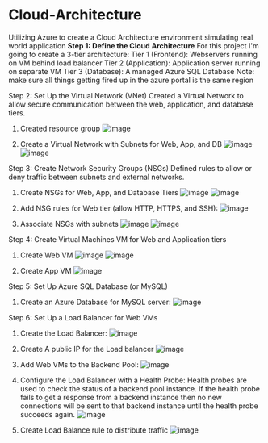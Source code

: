 # Cloud-Architecture
Utilizing Azure to create a Cloud Architecture environment simulating real world application
**Step 1: Define the Cloud Architecture**
For this project I'm going to create a 3-tier architecture:
Tier 1 (Frontend): Webservers running on VM behind load balancer
Tier 2 (Application): Application server running on separate VM
Tier 3 (Database): A managed Azure SQL Database
Note: make sure all things getting fired up in the azure portal is the same region

Step 2: Set Up the Virtual Network (VNet)
Created a Virtual Network to allow secure communication between the web, application, and database tiers.
1) Created resource group
![image](https://github.com/user-attachments/assets/68ea66b0-adf8-43ed-9e02-554e2bdf5907)

2) Create a Virtual Network with Subnets for Web, App, and DB
![image](https://github.com/user-attachments/assets/4ee757b5-c229-4f24-832a-570781ea62bf)
![image](https://github.com/user-attachments/assets/417a0815-298f-491f-a9b9-309e70f372c5)


Step 3: Create Network Security Groups (NSGs)
Defined rules to allow or deny traffic between subnets and external networks.
1) Create NSGs for Web, App, and Database Tiers
![image](https://github.com/user-attachments/assets/51cdf1da-384e-4067-9d34-773ebeff2ce2)
![image](https://github.com/user-attachments/assets/35cdd6c0-3ae2-41d9-bb4f-55e3b387e4b0)

2) Add NSG rules for Web tier (allow HTTP, HTTPS, and SSH):
![image](https://github.com/user-attachments/assets/90941594-8226-468e-a7cf-145b867654e2)

3) Associate NSGs with subnets
![image](https://github.com/user-attachments/assets/a6c2d0b3-5e14-41c6-8e32-9464b2f8f016)
![image](https://github.com/user-attachments/assets/a5e0081a-b15c-4d67-887b-2a199f8c6e8b)

Step 4: Create Virtual Machines VM for Web and Application tiers
1) Create Web VM
![image](https://github.com/user-attachments/assets/499bc1f0-79c1-4b90-a497-104c84a373f2)
![image](https://github.com/user-attachments/assets/d572b09f-2795-41ff-aeb6-46fbb74dd2ee)

2) Create App VM
![image](https://github.com/user-attachments/assets/73453873-5bbd-443f-9bc4-e8587d8464cc)


Step 5: Set Up Azure SQL Database (or MySQL)
1) Create an Azure Database for MySQL server:
![image](https://github.com/user-attachments/assets/7c45a484-d61d-469a-849c-65a19f1ee870)

Step 6: Set Up a Load Balancer for Web VMs
1) Create the Load Balancer:
![image](https://github.com/user-attachments/assets/e8a9d738-ec9c-472f-bd4c-e41597b0befc)

2) Create A public IP for the Load balancer
![image](https://github.com/user-attachments/assets/6f82f8a3-16c4-487b-ac7a-16454ef5f6d5)

3) Add Web VMs to the Backend Pool:
![image](https://github.com/user-attachments/assets/1b7c7c0f-07cd-4866-869e-17f03f10ab23)

4) Configure the Load Balancer with a Health Probe:
Health probes are used to check the status of a backend pool instance. If the health probe fails to get a response from a backend instance then no new connections will be sent to that backend instance until the health probe succeeds again.
![image](https://github.com/user-attachments/assets/21546248-543c-4e78-ae59-078500fe7fbe)

5) Create Load Balance rule to distribute traffic
![image](https://github.com/user-attachments/assets/0b4ab6d8-2c4a-4428-9fa0-6361d2aedde7)












